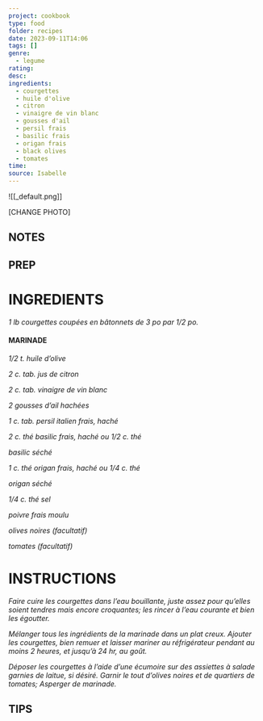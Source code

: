 ```yaml
---
project: cookbook
type: food
folder: recipes
date: 2023-09-11T14:06
tags: []
genre:
  - legume
rating: 
desc: 
ingredients:
  - courgettes
  - huile d'olive
  - citron
  - vinaigre de vin blanc
  - gousses d'ail
  - persil frais
  - basilic frais
  - origan frais
  - black olives
  - tomates
time: 
source: Isabelle
---
```


![[_default.png]]

[CHANGE PHOTO]


## NOTES




## PREP


# INGREDIENTS

_1 lb courgettes coupées en bâtonnets_
_de 3 po par 1/2 po._

#### MARINADE

_1/2 t. huile d’olive_

_2 c. tab. jus de citron_

_2 c. tab. vinaigre de vin blanc_

_2 gousses d’ail hachées_

_1 c. tab. persil italien frais, haché_

_2 c. thé basilic frais, haché ou 1/2 c. thé_

_basilic séché_

_1 c. thé origan frais, haché ou 1/4 c. thé_

_origan séché_

_1/4 c. thé sel_

_poivre frais moulu_

_olives noires (facultatif)_

_tomates (facultatif)_



# INSTRUCTIONS

_Faire cuire les courgettes dans l’eau bouillante,_
_juste assez pour qu’elles soient tendres_
_mais encore croquantes; les rincer à l’eau courante_
_et bien les égoutter._

_Mélanger tous les ingrédients de la marinade_
_dans un plat creux. Ajouter les courgettes, bien_
_remuer et laisser mariner au réfrigérateur_
_pendant au moins 2 heures, et jusqu’à 24 hr,_
_au goût._

_Déposer les courgettes à l’aide d’une écumoire_
_sur des assiettes à salade garnies de_
_laitue, si désiré. Garnir le tout d’olives noires_
_et de quartiers de tomates; Asperger de marinade._

## TIPS



